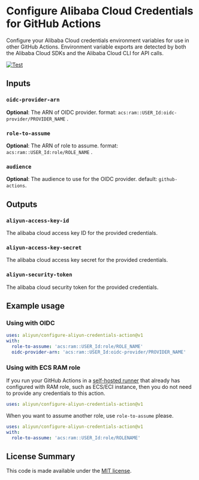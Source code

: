# Configure Alibaba Cloud Credentials for GitHub Actions

Configure your Alibaba Cloud credentials environment variables for use in other GitHub Actions.
Environment variable exports are detected by both the Alibaba Cloud SDKs and the Alibaba Cloud CLI for API calls.

[![Test](https://github.com/aliyun/configure-aliyun-credentials-action/actions/workflows/test.yaml/badge.svg)](https://github.com/aliyun/configure-aliyun-credentials-action/actions/workflows/test.yaml)

## Inputs

### `oidc-provider-arn`

**Optional**: The ARN of OIDC provider. format: `acs:ram::USER_Id:oidc-provider/PROVIDER_NAME` .

### `role-to-assume`

**Optional**: The ARN of role to assume. format: `acs:ram::USER_Id:role/ROLE_NAME` .

### `audience`

**Optional**: The audience to use for the OIDC provider. default: `github-actions`.

## Outputs

### `aliyun-access-key-id`

The alibaba cloud access key ID for the provided credentials.

### `aliyun-access-key-secret`

The alibaba cloud access key secret for the provided credentials.

### `aliyun-security-token`

The alibaba cloud security token for the provided credentials.

## Example usage

### Using with OIDC

```yaml
uses: aliyun/configure-aliyun-credentials-action@v1
with:
  role-to-assume: 'acs:ram::USER_Id:role/ROLE_NAME'
  oidc-provider-arn: 'acs:ram::USER_Id:oidc-provider/PROVIDER_NAME'
```

### Using with ECS RAM role

If you run your GitHub Actions in a [self-hosted runner](https://help.github.com/en/actions/hosting-your-own-runners/about-self-hosted-runners)
that already has configured with RAM role, such as ECS/ECI instance, then you do not need
to provide any credentials to this action.

```yaml
uses: aliyun/configure-aliyun-credentials-action@v1
```

When you want to assume another role, use `role-to-assume` please.

```yaml
uses: aliyun/configure-aliyun-credentials-action@v1
with:
  role-to-assume: 'acs:ram::USER_Id:role/ROLENAME'
```

## License Summary

This code is made available under the [MIT license](LICENSE).
